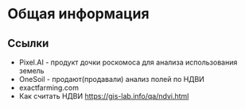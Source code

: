 # Общая информация

## Ссылки

* Pixel.AI - продукт дочки роскомоса для анализа использования земель
* OneSoil - продают(продавали) анализ полей по НДВИ
* exactfarming.com
* Как считать НДВИ https://gis-lab.info/qa/ndvi.html  